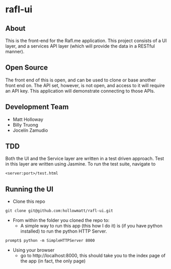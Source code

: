 # rafl-ui

## About
This is the front-end for the Rafl.me application.  This project consists of a UI layer, and a services API layer (which will provide the data in a RESTful manner).  

## Open Source
The front end of this is open, and can be used to clone or base another front end on.  The API set, however, is not open, and access to it will require an API key.  This application will demonstrate connecting to those APIs.

## Development Team
 - Matt Holloway 
 - Billy Truong
 - Jocelín Zamudio

## TDD
Both the UI and the Service layer are written in a test driven approach.  Test in this layer are written using Jasmine.  To run the test suite, navigate to 
```
<server:port>/test.html
```

## Running the UI
- Clone this repo
```
git clone git@github.com:hollowmatt/rafl-ui.git
```
- From within the folder you cloned the repo to:
  * A simple way to run this app (this how I do it) is (if you have python installed) to run the python HTTP Server.
```
prompt$ python -m SimpleHTTPServer 8000
```
- Using your browser
  * go to http://localhost:8000, this should take you to the index page of the app (in fact, the only page)

